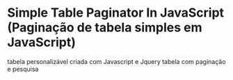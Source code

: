 # Simple Table Paginator In JavaScript (Paginação de tabela simples em JavaScript)

tabela personalizável criada com Javascript e Jquery
tabela com paginação e pesquisa

